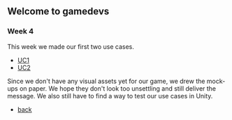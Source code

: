 ## Welcome to gamedevs

### Week 4

This week we made our first two use cases.

- [UC1](https://albgei.github.io/gamedevs/UCs/UC1_Player_Movement)
- [UC2](https://albgei.github.io/gamedevs/UCs/UC2_World_Interaction)

Since we don't have any visual assets yet for our game, we drew the mock-ups on paper.
We hope they don't look too unsettling and still deliver the message.
We also still have to find a way to test our use cases in Unity.

- [back](https://albgei.github.io/gamedevs/index)

<script src="https://utteranc.es/client.js"
        repo="albgei/gamedevs"
        issue-term="pathname"
        label="commentary_"
        theme="github-dark"
        crossorigin="anonymous"
        async>
